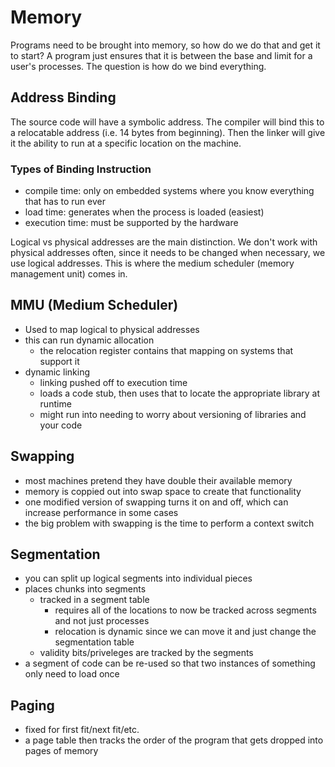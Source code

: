 Memory
=====
Programs need to be brought into memory, so how do we do that and get it to start? A program just ensures that it is between the base and limit for a user's processes. The question is how do we bind everything.

## Address Binding
The source code will have a symbolic address. The compiler will bind this to a relocatable address (i.e. 14 bytes from beginning). Then the linker will give it the ability to run at a specific location on the machine.

### Types of Binding Instruction
- compile time: only on embedded systems where you know everything that has to run ever
- load time: generates when the process is loaded (easiest)
- execution time: must be supported by the hardware

Logical vs physical addresses are the main distinction. We don't work with physical addresses often, since it needs to be changed when necessary, we use logical addresses. This is where the medium scheduler (memory management unit) comes in.

## MMU (Medium Scheduler)
- Used to map logical to physical addresses
- this can run dynamic allocation
    - the relocation register contains that mapping on systems that support it
- dynamic linking
    - linking pushed off to execution time
    - loads a code stub, then uses that to locate the appropriate library at runtime
    - might run into needing to worry about versioning of libraries and your code

## Swapping
- most machines pretend they have double their available memory
- memory is coppied out into swap space to create that functionality
- one modified version of swapping turns it on and off, which can increase performance in some cases
- the big problem with swapping is the time to perform a context switch

## Segmentation
- you can split up logical segments into individual pieces
- places chunks into segments
    - tracked in a segment table
        - requires all of the locations to now be tracked across segments and not just processes
        - relocation is dynamic since we can move it and just change the segmentation table
    - validity bits/priveleges are tracked by the segments
- a segment of code can be re-used so that two instances of something only need to load once

## Paging
- fixed for first fit/next fit/etc.
- a page table then tracks the order of the program that gets dropped into pages of memory